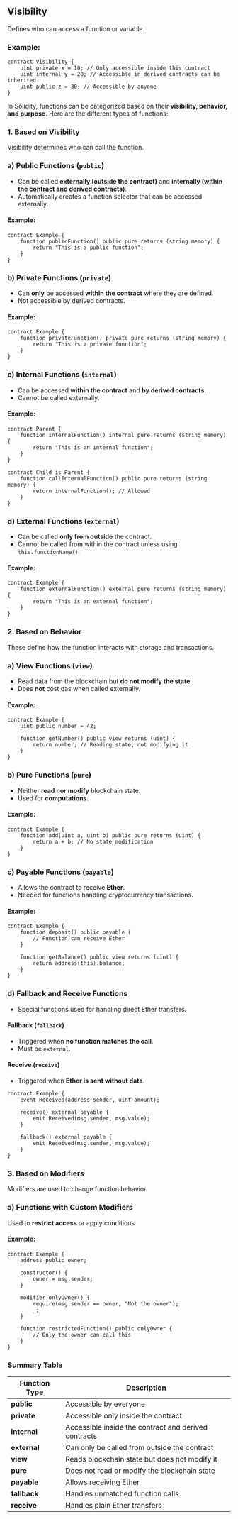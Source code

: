 ## Visibility
Defines who can access a function or variable.

### Example:
```solidity
contract Visibility {
    uint private x = 10; // Only accessible inside this contract
    uint internal y = 20; // Accessible in derived contracts can be inherited
    uint public z = 30; // Accessible by anyone
}
```
In Solidity, functions can be categorized based on their **visibility, behavior, and purpose**. Here are the different types of functions:

### **1. Based on Visibility**
Visibility determines who can call the function.

### **a) Public Functions (`public`)**
- Can be called **externally (outside the contract)** and **internally (within the contract and derived contracts)**.
- Automatically creates a function selector that can be accessed externally.

#### Example:
```solidity
contract Example {
    function publicFunction() public pure returns (string memory) {
        return "This is a public function";
    }
}
```


### **b) Private Functions (`private`)**
- Can **only** be accessed **within the contract** where they are defined.
- Not accessible by derived contracts.

#### Example:
```solidity
contract Example {
    function privateFunction() private pure returns (string memory) {
        return "This is a private function";
    }
}
```


### **c) Internal Functions (`internal`)**
- Can be accessed **within the contract** and **by derived contracts**.
- Cannot be called externally.

#### Example:
```solidity
contract Parent {
    function internalFunction() internal pure returns (string memory) {
        return "This is an internal function";
    }
}

contract Child is Parent {
    function callInternalFunction() public pure returns (string memory) {
        return internalFunction(); // Allowed
    }
}
```

### **d) External Functions (`external`)**
- Can be called **only from outside** the contract.
- Cannot be called from within the contract unless using `this.functionName()`.
  
#### Example:
```solidity
contract Example {
    function externalFunction() external pure returns (string memory) {
        return "This is an external function";
    }
}
```

### **2. Based on Behavior**
These define how the function interacts with storage and transactions.

### **a) View Functions (`view`)**
- Read data from the blockchain but **do not modify the state**.
- Does **not** cost gas when called externally.

#### Example:
```solidity
contract Example {
    uint public number = 42;

    function getNumber() public view returns (uint) {
        return number; // Reading state, not modifying it
    }
}
```

### **b) Pure Functions (`pure`)**
- Neither **read nor modify** blockchain state.
- Used for **computations**.

#### Example:
```solidity
contract Example {
    function add(uint a, uint b) public pure returns (uint) {
        return a + b; // No state modification
    }
}
```


### **c) Payable Functions (`payable`)**
- Allows the contract to receive **Ether**.
- Needed for functions handling cryptocurrency transactions.

#### Example:
```solidity
contract Example {
    function deposit() public payable {
        // Function can receive Ether
    }

    function getBalance() public view returns (uint) {
        return address(this).balance;
    }
}
```
### **d) Fallback and Receive Functions**
- Special functions used for handling direct Ether transfers.

#### **Fallback (`fallback`)**
- Triggered when **no function matches the call**.
- Must be `external`.

#### **Receive (`receive`)**
- Triggered when **Ether is sent without data**.

```solidity
contract Example {
    event Received(address sender, uint amount);

    receive() external payable {
        emit Received(msg.sender, msg.value);
    }

    fallback() external payable {
        emit Received(msg.sender, msg.value);
    }
}
```

### **3. Based on Modifiers**
Modifiers are used to change function behavior.

### **a) Functions with Custom Modifiers**
Used to **restrict access** or apply conditions.

#### Example:
```solidity
contract Example {
    address public owner;

    constructor() {
        owner = msg.sender;
    }

    modifier onlyOwner() {
        require(msg.sender == owner, "Not the owner");
        _;
    }

    function restrictedFunction() public onlyOwner {
        // Only the owner can call this
    }
}
```

### **Summary Table**
| Function Type  | Description |
|---------------|-------------|
| **public** | Accessible by everyone |
| **private** | Accessible only inside the contract |
| **internal** | Accessible inside the contract and derived contracts |
| **external** | Can only be called from outside the contract |
| **view** | Reads blockchain state but does not modify it |
| **pure** | Does not read or modify the blockchain state |
| **payable** | Allows receiving Ether |
| **fallback** | Handles unmatched function calls |
| **receive** | Handles plain Ether transfers |
